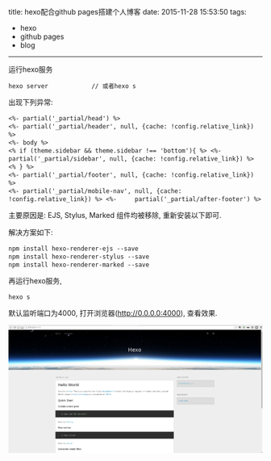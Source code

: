 title: hexo配合github pages搭建个人博客
date: 2015-11-28 15:53:50
tags:
- hexo
- github pages
- blog
---

运行hexo服务

    hexo server            // 或者hexo s

出现下列异常:

    <%- partial('_partial/head') %>
    <%- partial('_partial/header', null, {cache: !config.relative_link}) %>
    <%- body %>
    <% if (theme.sidebar && theme.sidebar !== 'bottom'){ %> <%-     partial('_partial/sidebar', null, {cache: !config.relative_link}) %> <% } %>
    <%- partial('_partial/footer', null, {cache: !config.relative_link}) %>
    <%- partial('_partial/mobile-nav', null, {cache: !config.relative_link}) %> <%-     partial('_partial/after-footer') %>

主要原因是: EJS, Stylus, Marked 组件均被移除, 重新安装以下即可.

解决方案如下:

    npm install hexo-renderer-ejs --save
    npm install hexo-renderer-stylus --save
    npm install hexo-renderer-marked --save

再运行hexo服务, 

    hexo s

默认监听端口为4000, 打开浏览器(http://0.0.0.0:4000), 查看效果.

![hexo_blog.png](https://github.com/cls1991/MyBlog/raw/master/img/hexo_blog.png)
